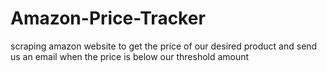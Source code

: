 # Amazon-Price-Tracker
scraping amazon website to get the price of our desired product and send us an email when the price is below our threshold amount
